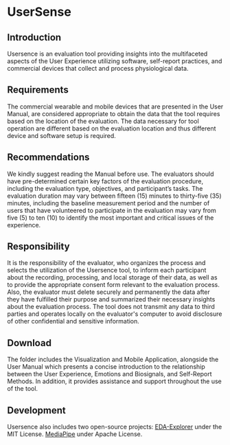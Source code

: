 # UserSense
## Introduction
Usersence is an evaluation tool providing insights into the multifaceted aspects of the User Experience utilizing software, self-report practices, and commercial devices that collect and process physiological data.
## Requirements
The commercial wearable and mobile devices that are presented in the User Manual,  are considered appropriate to obtain the data that the tool requires based on the location of the evaluation. The data necessary for tool operation are different based on the evaluation location and thus different device and software setup is required.
## Recommendations
We kindly suggest reading the Manual before use.
The evaluators should have pre-determined certain key factors of the evaluation procedure, including the evaluation type, objectives, and participant’s tasks.
The evaluation duration may vary between fifteen (15) minutes to thirty-five (35) minutes, including the baseline measurement period and the number of users that have volunteered to participate in the evaluation may vary from five (5) to ten (10) to identify the most important and critical issues of the experience.
## Responsibility
It is the responsibility of the evaluator, who organizes the process and selects the utilization of the Usersence tool, to inform each participant about the recording, processing, and local storage of their data, as well as to provide the appropriate consent form relevant to the evaluation process. Also, the evaluator must delete securely and permanently the data after they have fulfilled their purpose and summarized their necessary insights about the evaluation process. The tool does not transmit any data to third parties and operates locally on the evaluator's computer to avoid disclosure of other confidential and sensitive information.
## Download
The folder includes the Visualization and Mobile Application, alongside the User Manual which presents a concise introduction to the relationship between the User Experience, Emotions and Biosignals, and Self-Report Methods. In addition, it provides assistance and support throughout the use of the tool.
## Development
Usersence also includes two open-source projects:
[EDA-Explorer](https://eda-explorer.media.mit.edu/) under the MIT License.
[MediaPipe](https://developers.google.com/mediapipe) under Apache License.
